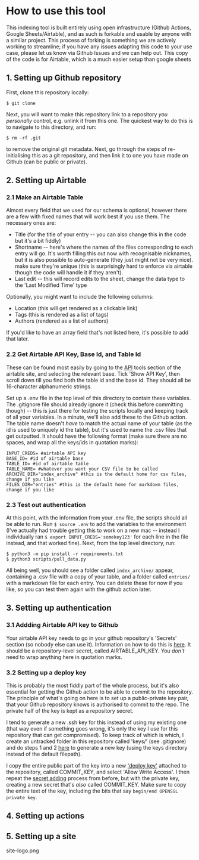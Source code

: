 # How to use this tool

This indexing tool is built entirely using open infrastructure (Github Actions, Google Sheets/Airtable), and as such is forkable and usable by anyone with a similar project. This process of forking is something we are actively working to streamline; if you have any issues adapting this code to your use case, please let us know via Github Issues and we can help out. This copy of the code is for Airtable, which is a much easier setup than google sheets

## 1. Setting up Github repository

First, clone this repository locally:

`$ git clone `

Next, you will want to make this repository link to a repository *you personally* control, e.g. unlink it from this one. The quickest way to do this is to navigate to this directory, and run:

`$ rm -rf .git`

to remove the original git metadata. Next, go through the steps of re-initialising this as a git repository, and then link it to one you have made on Github (can be public or private).

## 2. Setting up Airtable

### 2.1 Make an Airtable Table

Almost every field that we used for our schema is optional, however there are a few with fixed names that will work best if you use them. The necessary ones are:

- Title (for the title of your entry -- you can also change this in the code but it's a bit fiddly)
- Shortname -- here's where the names of the files corresponding to each entry will go. It's worth filling this out now with recognisable nicknames, but it is also possible to auto-generate (they just might not be very nice). make sure they're unique (this is surprisingly hard to enforce via airtable though the code will handle it if they aren't).
- Last edit -- this will record edits to the sheet, change the data type to the 'Last Modified Time' type

Optionally, you might want to include the following columns:
- Location (this will get rendered as a clickable link)
- Tags (this is rendered as a list of tags)
- Authors (rendered as a list of authors)

If you'd like to have an array field that's not listed here, it's possible to add that later.

### 2.2 Get Airtable API Key, Base Id, and Table Id

These can be found most easily by going to the [API](https://airtable.com/api) tools section of the airtable site, and selecting the relevant base. Tick 'Show API Key', then scroll down till you find both the table id and the base id. They should all be 16-character alphanumeric strings.

Set up a .env file in the top level of this directory to contain these variables. The .gitignore file should already ignore it (check this before committing though) -- this is just there for testing the scripts locally and keeping track of all your variables. In a minute, we'll also add these to the Github action. The table name doesn't *have* to match the actual name of your table (as the id is used to uniquely id the table), but it's used to name the .csv files that get outputted. It should have the following format (make sure there are no spaces, and wrap all the keys/ids in quotation marks):

```
INPUT_CREDS= #airtable API key
BASE_ID= #id of airtable base
TABLE_ID= #id of airtable table
TABLE_NAME= #whatever you want your CSV file to be called
ARCHIVE_DIR="index_archive" #this is the default home for csv files, change if you like
FILES_DIR="entries" #this is the default home for markdown files, change if you like
```

### 2.3 Test out authentication

At this point, with the information from your .env file, the scripts should all be able to run. Run `$ source .env` to add the variables to the environment (I've actually had trouble getting this to work on a new mac -- instead I individually ran `$ export INPUT_CREDS='somekey123'` for each line in the file instead, and that worked fine). Next, from the top level directory, run:

```
$ python3 -m pip install -r requirements.txt
$ python3 scripts/pull_data.py
```

All being well, you should see a folder called `index_archive/` appear, containing a .csv file with a copy of your table, and a folder called `entries/` with a markdown file for each entry. You can delete these for now if you like, so you can test them again with the github action later.

## 3. Setting up authentication

### 3.1 Addding Airtable API key to Github

Your airtable API key needs to go in your github repository's 'Secrets' section (so nobody else can use it). Information on how to do this is [here](https://docs.github.com/en/actions/security-guides/encrypted-secrets). It should be a repository-level secret, called AIRTABLE_API_KEY. You *don't* need to wrap anything here in quotation marks.

### 3.2 Setting up a deploy key

This is probably the most fiddly part of the whole process, but it's also essential for getting the Github action to be able to commit to the repository. The principle of what's going on here is to set up a public-private key pair, that your Github repository knows is authorised to commit to the repo. The private half of the key is kept as a repository secret.

I tend to generate a new .ssh key for this instead of using my existing one (that way even if something goes wrong, it's only the key I use for this repository that can get compromised). To keep track of which is which, I create an untracked folder in this repository called 'keys/' (see .gitignore) and do steps 1 and 2 [here](https://docs.github.com/en/authentication/connecting-to-github-with-ssh/generating-a-new-ssh-key-and-adding-it-to-the-ssh-agent) to generate a new key (using the keys directory instead of the default filepath).

I copy the entire public part of the key into a new ['deploy key'](https://docs.github.com/en/developers/overview/managing-deploy-keys#deploy-keys) attached to the repository, called COMMIT_KEY, and select 'Allow Write Access'. I then repeat the [secret adding](https://docs.github.com/en/actions/security-guides/encrypted-secrets) process from before, but with the private key, creating a new secret that's *also* called COMMIT_KEY. Make sure to copy the entire text of the key, including the bits that say `begin/end OPENSSL private key`.


## 4. Setting up actions


## 5. Setting up a site

site-logo.png
